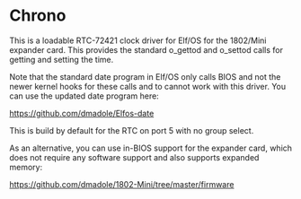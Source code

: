 # Chrono

This is a loadable RTC-72421 clock driver for Elf/OS for the 1802/Mini expander card. This provides the standard o_gettod and o_settod calls for getting and setting the time.

Note that the standard date program in Elf/OS only calls BIOS and not the newer kernel hooks for these calls and to cannot work with this driver. You can use the updated date program here:

https://github.com/dmadole/Elfos-date

This is build by default for the RTC on port 5 with no group select.

As an alternative, you can use in-BIOS support for the expander card, which does not require any software support and also supports expanded memory:

https://github.com/dmadole/1802-Mini/tree/master/firmware

